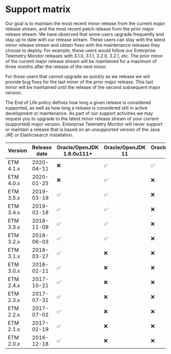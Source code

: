 # Support matrix

Our goal is to maintain the most recent minor release from the current major release stream, and the most recent patch release from the prior major release stream. We have observed that some users upgrade frequently and stay up to date with our release stream. These users can stay with the latest minor release stream and obtain fixes with the maintenance releases they choose to deploy. For example, these users would follow our Enterprise Telemetry Monitor releases with 3.1.0, 3.1.1, 3.2.0, 3.2.1, etc. The prior minor of the current major release stream will be maintained for a maximum of three months after the release of the next minor.

For those users that cannot upgrade as quickly as we release we will provide bug fixes for the last minor of the prior major release. This last minor will be maintained until the release of the second subsequent major version.

The End of Life policy defines how long a given release is considered supported, as well as how long a release is considered still in active development or maintenance. As part of our support activities we may request you to upgrade to the latest minor release stream of your current (supported) major version. Enterprise Telemetry Monitor will never support or maintain a release that is based on an unsupported version of the Java JRE or Elasticsearch installation.

Version | Release date | Oracle/OpenJDK 1.8.0u111+ | Oracle/OpenJDK 11 | Oracle/OpenJDK 14 | Elasticsearch | EOL | Maintained until
--- | --- | --- | --- | --- | --- | --- | ---
ETM 4.1.x | 2020-04-11 | :x:                | :white_check_mark: | :white_check_mark: | 7.x   | 2022-04-11 | 4.2.0
ETM 4.0.x | 2020-01-25 | :x:                | :white_check_mark: | :x:                | 7.x   | 2022-01-25 | 4.1.0
ETM 3.5.x | 2019-03-19 | :white_check_mark: | :white_check_mark: | :x:                | 6.6.x | 2021-03-19 | 5.0.0
ETM 3.4.x | 2019-02-18 | :white_check_mark: | :white_check_mark: | :x:                | 6.6.x | 2021-02-18 | 3.5.0
ETM 3.3.x | 2018-11-09 | :white_check_mark: | :white_check_mark: | :x:                | 6.4.x | 2020-11-09 | 3.4.0
ETM 3.2.x | 2018-06-03 | :white_check_mark: | :white_check_mark: | :x:                | 6.2.x | 2020-06-03 | 3.3.0
ETM 3.1.x | 2018-03-27 | :white_check_mark: | :x:                | :x:                | 6.2.x | 2020-03-27 | 3.2.0
ETM 3.0.x | 2018-02-11 | :white_check_mark: | :x:                | :x:                | 6.2.x | 2020-02-11 | 3.1.0
ETM 2.4.x | 2017-10-21 | :white_check_mark: | :x:                | :x:                | 5.6.x | 2019-10-21 | 4.0.0
ETM 2.3.x | 2017-07-31 | :white_check_mark: | :x:                | :x:                | 5.5.x | 2019-07-31 | 2.4.0
ETM 2.2.x | 2017-07-02 | :white_check_mark: | :x:                | :x:                | 5.4.x | 2019-07-02 | 2.3.0
ETM 2.1.x | 2017-02-19 | :white_check_mark: | :x:                | :x:                | 5.2.x | 2019-02-19 | 2.2.0
ETM 2.0.x | 2016-12-18 | :white_check_mark: | :x:                | :x:                | 5.1.x | 2018-12-18 | 2.1.0